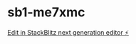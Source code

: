 # sb1-me7xmc

[Edit in StackBlitz next generation editor ⚡️](https://stackblitz.com/~/github.com/hatayeco/sb1-me7xmc)